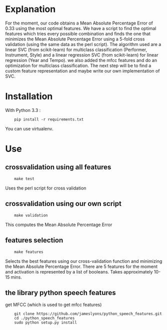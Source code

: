 # Explanation

For the moment, our code obtains a Mean Absolute Percentage Error of 0.33 using the most optimal features. We have a script to find the optimal features which tries every possible combination and finds the one that minimizes the Mean Absolute Percentage Error using a 5-fold cross validation (using the same data as the perl script).
The algorithm used are a linear SVC (from scikit-learn) for multiclass classification (Performer, Instrument, Style) and a linear regression SVC (from scikit-learn) for linear regression (Year and Tempo). we also added the mfcc features and do an optimization for multiclass classification.
The next step will be to find a custom feature representation and maybe write our own implementation of SVC.

# Installation

With Python 3.3 :

```
    pip install -r requirements.txt
```

You can use virtualenv.

# Use

## crossvalidation using all features

```
    make test
```

Uses the perl script for cross validation

## crossvalidation using our own script

```
    make validation
```

This computes the Mean Absolute Percentage Error

## features selection

```
    make features
```

Selects the best features using our cross-validation function and minimizing the Mean Absolute Percentage Error. There are 5 features for the moment and activation is represented by a list of booleans.
Takes approximately 10-15 mins.

## the library python speech features

get MFCC (which is used to get mfcc features)

```
    git clone https://github.com/jameslyons/python_speech_features.git
    cd ./python_speech_features     
    sudo python setup.py install
     
```
